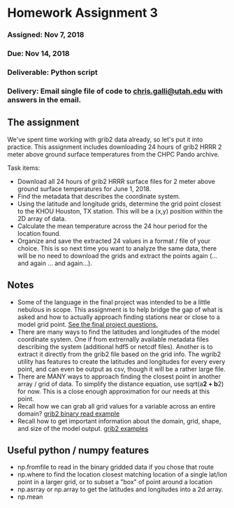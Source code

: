 
# Homework Assignment 3
### Assigned: Nov 7, 2018
### Due: Nov 14, 2018
### Deliverable: Python script
### Delivery: Email single file of code to chris.galli@utah.edu with answers in the email.


## The assignment

We've spent time working with grib2 data already, so let's put it into practice. This assignment includes downloading 24 hours of grib2 HRRR 2 meter above ground surface temperatures from the CHPC Pando archive. 

Task items:
- Download all 24 hours of grib2 HRRR surface files for 2 meter above ground surface temperatures for June 1, 2018.
- Find the metadata that describes the coordinate system.
- Using the latitude and longitude grids, determine the grid point closest to the KHOU Houston, TX station. This will be a (x,y) position within the 2D array of data.
- Calculate the mean temperature across the 24 hour period for the location found.
- Organize and save the extracted 24 values in a format / file of your choice. This is so next time you want to analyze the same data, there will be no need to download the grids and extract the points again (... and again ... and again...).

## Notes

- Some of the language in the final project was intended to be a little nebulous in scope. This assignment is to help bridge the gap of what is asked and how to actually approach finding stations near or close to a model grid point.  [See the final project questions.](./semester_project.md)
- There are many ways to find the latitudes and longitudes of the model coordinate system. One if from extrernally available metadata files describing the system (additional hdf5 or netcdf files). Another is to extract it directly from the grib2 file based on the grid info. The wgrib2 utility has features to create the latitudes and longitudes for every every point, and can even be output as csv, though it will be a rather large file.
- There are MANY ways to approach finding the closest point in another array / grid of data. To simplify the distance equation, use sqrt(a**2 + b**2) for now. This is a close enough approximation for our needs at this point.
- Recall how we can grab all grid values for a variable across an entire domain? [grib2 binary read example](./example06.py)
- Recall how to get important information about the domain, grid, shape, and size of the model output. [grib2 examples](./lecture06.md)

## Useful python / numpy features
- np.fromfile to read in the binary gridded data if you chose that route
- np.where to find the location closest matching location of a single lat/lon point in a larger grid, or to subset a "box" of point around a location
- np.asrray or np.array to get the latitudes and longitudes into a 2d array.
- np.mean



